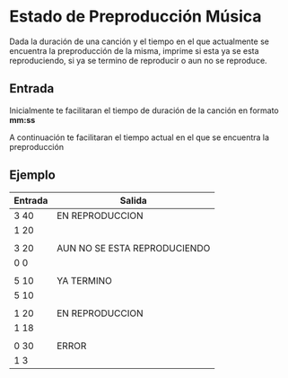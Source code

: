 # Estado de Preproducción Música

Dada la duración de una canción y el tiempo en el que actualmente se encuentra la preproducción de la misma, imprime si esta ya se esta reproduciendo, si ya se termino de reproducir o aun no se reproduce.

## Entrada

Inicialmente te facilitaran el tiempo de duración de la canción en formato **mm:ss**

A continuación te facilitaran el tiempo actual en el que se encuentra la preproducción

## Ejemplo


|Entrada  | Salida |
|--|--|
| 3    40 |  EN REPRODUCCION|
|1 20  |  |
|  |  |
| 3   20 |  AUN NO SE ESTA REPRODUCIENDO|
|  0   0|  |
|  |  |
| 5 10 |  YA TERMINO |
| 5 10 |  |
|  |  |
|1 20  | EN REPRODUCCION |
| 1 18 |  |
 |   |
|  0 30| ERROR |
|1 3  |  |
